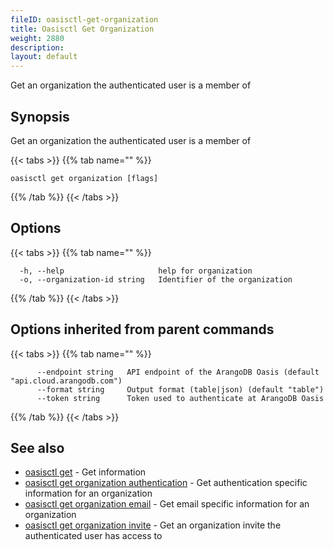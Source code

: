 ```yaml
---
fileID: oasisctl-get-organization
title: Oasisctl Get Organization
weight: 2880
description: 
layout: default
---
```

Get an organization the authenticated user is a member of

## Synopsis

Get an organization the authenticated user is a member of

{{< tabs >}}
{{% tab name="" %}}
```
oasisctl get organization [flags]
```
{{% /tab %}}
{{< /tabs >}}

## Options

{{< tabs >}}
{{% tab name="" %}}
```
  -h, --help                     help for organization
  -o, --organization-id string   Identifier of the organization
```
{{% /tab %}}
{{< /tabs >}}

## Options inherited from parent commands

{{< tabs >}}
{{% tab name="" %}}
```
      --endpoint string   API endpoint of the ArangoDB Oasis (default "api.cloud.arangodb.com")
      --format string     Output format (table|json) (default "table")
      --token string      Token used to authenticate at ArangoDB Oasis
```
{{% /tab %}}
{{< /tabs >}}

## See also

* [oasisctl get]()	 - Get information
* [oasisctl get organization authentication](oasisctl-get-organization-authentication)	 - Get authentication specific information for an organization
* [oasisctl get organization email](oasisctl-get-organization-email)	 - Get email specific information for an organization
* [oasisctl get organization invite](oasisctl-get-organization-invite)	 - Get an organization invite the authenticated user has access to

